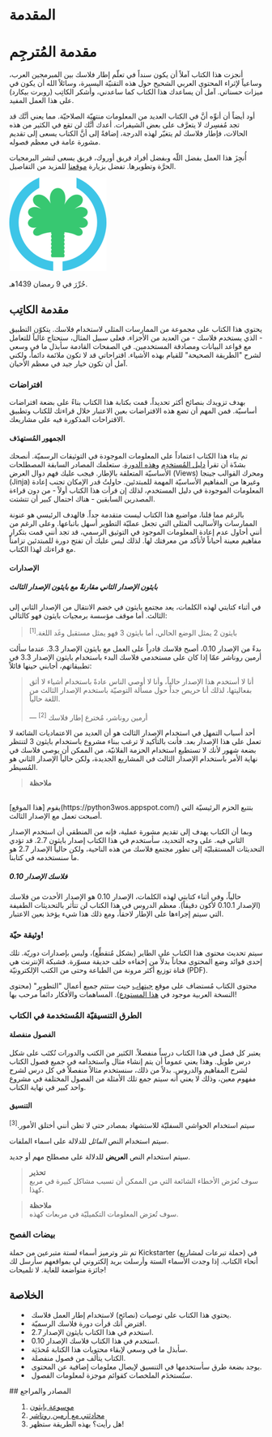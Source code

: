# المقدمة

# مقدمة المُترجِم

أنجزت هذا الكتاب آملاً أن يكون سنداً في تعلّم إطار فلاسك بين المبرمجين العرب، وساعياً لإثراء المحتوى العربي الشحيح حول هذه التقنيّة اليسيرة، وسائلاً الله أن يكون في ميزات حسناتي. آمل أن يساعدك هذا الكتاب كما ساعدني، وأشكر الكاتِب (روبرت بيكارد) على هذا العمل المفيد.

أود أيضاً أن أنوِّه أنَّ في الكتاب العديد من المعلومات منتهيّة الصلاحيّة. مما يعني أنَّك قد تجد مُفسِرك لا يتعرَّف على بعض الشيفرات. أعدك أنَّك لن تقع في الكثير من هذه الحالات، فإطار فلاسك لم يتغيّر لهذه الدرجة، إضافةً إلى أنَّ الكتاب يسعى إلى تقديم مشورة عامة في معظم فصوله.

أُنجِزَ هذا العمل بفضل اللّه وبفضل أفراد فريق أوروك، فريق يسعى لنشر البرمجيات الحرَّة وتطويرها. تفضل بزيارة [موقعنا](https://urukproject.org/ar/index.html) للمزيد من التفاصيل.

<img src='../images/uruk-logo.png'/>

حُرِّرَ في 9 رمضان 1439هـ.

## مقدمة الكاتِب

يحتوي هذا الكتاب على مجموعة من الممارسات المثلى لاستخدام فلاسك. يتكوّن التطبيق - الذي يستخدم فلاسك - من العديد من الأجزاء. فعلى سبيل المثال، ستحتاج غالباً للتعامل مع قواعد البيانات ومصادقة المستخدمين. في الصفحات القادمة سأبذل ما في وسعي لشرح "الطريقة الصحيحة" للقيام بهذه الأشياء. اقتراحاتي قد لا تكون ملائمة دائماً، ولكني آمل أن تكون خيار جيد في معظم الأحيان.

### افتراضات

بهدف تزويدك بنصائح أكثر تحديداً، قمت بكتابة هذا الكتاب بناءً على بضعة افتراضات أساسيّة. فمن المهم أن تضع هذه الافتراضات بعين الاعتبار خلال قراءتك للكتاب وتطبيق الاقتراحات المذكورة فيه على مشاريعك.

#### الجمهور المُستهدَف

تم بناء هذا الكتاب اعتماداً على المعلومات الموجودة في التوثيقات الرسميّة. أنصحك بشدّة أن تقرأ [دليل المُستخدِم](http://flask.pocoo.org/docs/#user-s-guide) و[هذه الدورة](http://flask.pocoo.org/docs/tutorial/). ستعلمك المصادر السابقة المصطلحات الأساسيّة المتعلقة بالإطار. فيجب عليك فهم دوال العرض (Views) ومحرك القوالب جينجا (Jinja) وغيرها من المفاهيم الأساسيّة المهمة للمبتدئين. حاولتُ قدر الإمكان تجنب إعادة المعلومات الموجودة في دليل المستخدم، لذلك إن قرأت هذا الكتاب أولاً - من دون قراءة المصدرين السابقين - هناك احتمال كبير أن تتشتت.

بالرغم مما قلنا، مواضيع هذا الكتاب ليست متقدمة جداً. فالهدف الرئيسي هو عنونة الممارسات والأساليب المثلى التي تجعل عمليّة التطوير أسهل باتباعها. وعلى الرغم من أنني أحاول عدم إعادة المعلومات الموجود في التوثيق الرسمي، قد تجد أنني قمت بتكرار مفاهيم معينة أحياناً لأتأكد من معرفتك لها. لذلك ليس عليك أن تفتح دورة للمبتدئين تزامناً مع قراءتك لهذا الكتاب.

#### الإصدارات

##### بايثون الإصدار الثاني مقارنةً مع بايثون الإصدار الثالث

في أثناء كتابتي لهذه الكلمات، يعد مجتمع بايثون في خضم الانتقال من الإصدار الثاني إلى الثالث. أما موقف مؤسسة برمجيات بايثون فهو كالتالي:

> بايثون 2 يمثل الوضع الحالي، أما بايثون 3 فهو يمثل مستقبل وغَد اللغة.<sup>[1]</sup>

بدءً من الإصدار 0.10، أصبح فلاسك قادراً على العمل مع بايثون الإصدار 3.3. عندما سألت أرمين روناشر عمّا إذا كان على مستخدمي فلاسك البدء باستخدام بايثون الإصدار 3.3 في تطبيقاتهم، أجابني حينها قائلاً:

> أنا لا أستخدم هذا الإصدار حالياً، وأنا لا أوصي الناس عادةً باستخدام أشياء لا أثق بفعاليتها، لذلك أنا حريص جداً حول مسألة التوصيّة باستخدم الإصدار الثالث من اللغة حالياً.
<br/><br/>
— أرمين روناشر، مُخترع إطار فلاسك <sup>[2]</sup>

أحد أسباب التمهل في استخدام الإصدار الثالث هو أن العديد من الاعتماديات الشائعة لا تعمل على هذا الإصدار بعد. فأنت بالتأكيد لا ترغب ببناء مشروع باستخدام بايثون 3 لتنتظر بضعة شهور لأنك لا تستطيع استخدام الحزمة الفلانيّة. من الممكن أن يوصي فلاسك في نهاية الأمر باستخدام الإصدار الثالث في المشاريع الجديدة، ولكن حالياً الإصدار الثاني هو المُسيطر.

> **ملاحظة** 
<br/>
يقوم [هذا الموقع](https://python3wos.appspot.com/) بتتبع الحزم الرئيسيّة التي أصبحت تعمل مع الإصدار الثالث.

وبما أن الكتاب يهدف إلى تقديم مشورة عملية، فإنه من المنطقي أن استخدم الإصدار الثاني فيه. على وجه التحديد، سأستخدم في هذا الكتاب إصدار بايثون 2.7. قد تؤدي التحديثات المستقبليّة إلى تطور مجتمع فلاسك من هذه الناحية، ولكن حالياً الإصدار 2.7 هو ما سنستخدمه في كتابنا.

##### فلاسك الإصدار 0.10

حالياً، وفي أثناء كتابتي لهذه الكلمات، الإصدار 0.10 هو الإصدار الأحدث من فلاسك (الإصدار 0.10.1 لأكون دقيقاً). معظم الدروس في هذا الكتاب لن تتأثر بالتحديثات الطفيفة التي سيتم إجراءها على الإطار لاحقاً، ومع ذلك هذا شيء يؤخذ بعين الاعتبار.

### وثيقة حيّة!

سيتم تحديث محتوى هذا الكتاب على الطاير (بشكل مُتقطِّع)، وليس بإصدارات دوريّة. تلك إحدى فوائد وضع المحتوى مجاناً بدلاً من إخفاءه خلف حديقة مسوّرة. فشبكة الإنترنت هي قناة توزيع أكثر مرونة من الطباعة وحتى من الكتب الإلكترونيّة (PDF).

محتوى الكتاب مُستضاف على موقع [جيتهاب](https://github.com/rpicard/explore-flask) حيث ستتم جميع أعمال "التطوير" (محتوى النسخة العربية موجود في [هذا المستودع](github.com/ahmadnourallah/exploreflask)). المساهمات والأفكار دائماً مرحب بها!

### الطرق التنسيقيّة المُستخدمة في الكتاب

#### الفصول منفصلة

يعتبر كل فصل في هذا الكتاب درساً منفصلاً. الكثير من الكتب والدورات تُكتَب على شكل درس طويل. وهذا يعني عموماً أن يتم إنشاء مثال واستخدامه في جميع فصول الكتاب لشرح المفاهيم والدروس. بدلاً من ذلك، سنستخدم مثالاً منفصلاً في كل درس لشرح مفهوم معين، وذلك لا يعني أنه سيتم جمع تلك الأمثلة من الفصول المختلفة في مشروع واحد كبير في نهاية الكتاب.

#### التنسيق

سيتم استخدام الحواشي السفليّة للاستشهاد بمصادر حتى لا تظن أنني أختلق الأمور.<sup>[3]</sup>

سيتم استخدام النص *المائل* للدلالة على اسماء الملفات.

سيتم استخدام النص **العريض** للدلالة على مصطلح مهم أو جديد.

<blockquote>
<b>تحذير</b><br/>
 سوف تُعرَض الأخطاء الشائعة التي من الممكن أن تسبب مشاكل كبيرة في مربع كهذا.
</blockquote>
<blockquote>
<b>ملاحظة</b><br/>
 سوف تُعرَض المعلومات التكميليّة في مربعات كهذه.
</blockquote>

### بيضات الفصح

تم نثر وترميز أسماء لستة متبرعين من حملة Kickstarter (حملة تبرعات لمشاريع) في أنحاء الكتاب. إذا وجدت الأسماء الستة وأرسلت بريد إلكتروني لي بمواقعهم سأرسل لك جائزة متواضعة للغاية. لا تلميحات!

## الخلاصة

<ul style='list-style-type: disc; list-style-position: inside;'>
  <li>يحتوي هذا الكتاب على توصيات (نصائح) لاستخدام إطار العمل فلاسك.</li>
  <li>افترض أنك قرأت دورة فلاسك الرسميّة.</li>
  <li>استخدم في هذا الكتاب بايثون الإصدار 2.7.</li>
  <li>استخدم في هذا الكتاب فلاسك الإصدار 0.10.</li>
  <li>سأبذل ما في وسعي لإبقاء محتويات هذا الكتابة مُحدَثِة.</li>
  <li>الكتاب يتألف من فصول منفصلة.</li>
  <li>يوجد بضعة طرق سأستخدمها في التنسيق لإيصال معلومات إضافية عن المحتوى.</li>
  <li>ستُستخدَم الملخصات كقوائم موجزة لمعلومات الفصول.</li>
</ul>
## المصادر والمراجع

<ol style='list-style-type: decimal; list-style-position: inside;'>
  <li><a href='http://wiki.python.org/moin/Python2orPython3'>موسوعة بايثون</a></li>
  <li><a href='https://www.youtube.com/watch?feature=player_detailpage&v=fs20qdvm0K4#t=190'>محادثتي مع أرمين روناشر</a></li>
  <li>هل رأيت؟ بهذه الطريقة ستظهر!</li>
</ol>
